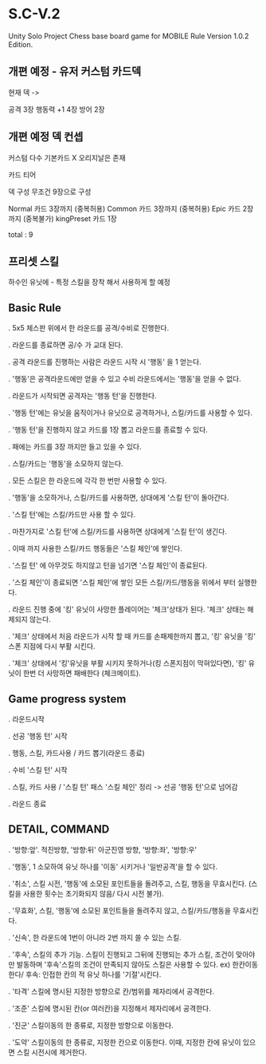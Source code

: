 # S.C-V.2
 Unity Solo Project Chess base board game for MOBILE
 Rule Version 1.0.2 Edition.
 

개편 예정 - 유저 커스텀 카드덱
------------------
현재 덱 -> 

공격 3장 
행동력 +1 4장
방어 2장


개편 예정 덱 컨셉 
------------------
커스텀 다수 기본카드 X 오리지날은 존재

카드 티어

덱 구성 무조건 9장으로 구성

Normal 카드 3장까지 (중복허용)
Common 카드 3장까지 (중복허용)
Epic 카드 2장까지 (중복불가)
kingPreset 카드 1장

total : 9


프리셋 스킬
---------------
하수인 유닛에 - 특정 스킬을 장착 해서 사용하게 할 예정


Basic Rule
---------------
. 5x5 체스판 위에서 한 라운드를 공격/수비로 진행한다.

. 라운드를 종료하면 공/수 가 교대 된다.

. 공격 라운드를 진행하는 사람은 라운드 시작 시 '행동' 을 1 얻는다.

. '행동'은 공격라운드에만 얻을 수 있고 수비 라운드에서는 '행동'을 얻을 수 없다.

. 라운드가 시작되면 공격자는 '행동 턴'을 진행한다.

. '행동 턴'에는 유닛을 움직이거나 유닛으로 공격하거나, 스킬/카드를 사용할 수 있다.

. '행동 턴'을 진행하지 않고 카드를 1장 뽑고 라운드를 종료할 수 있다.

. 패에는 카드를 3장 까지만 들고 있을 수 있다.

. 스킬/카드는 '행동'을 소모하지 않는다.

. 모든 스킬은 한 라운드에 각각 한 번만 사용할 수 있다.

. '행동'을 소모하거나, 스킬/카드를 사용하면, 상대에게 '스킬 턴'이 돌아간다.

. '스킬 턴'에는 스킬/카드만 사용 할 수 있다.

. 마찬가지로 '스킬 턴'에 스킬/카드를 사용하면 상대에게 '스킬 턴'이 생긴다.

. 이때 까지 사용한 스킬/카드 행동들은 '스킬 체인'에 쌓인다.

. '스킬 턴' 에 아무것도 하지않고 턴을 넘기면 '스킬 체인'이 종료된다.

. '스킬 체인'이 종료되면 '스킬 체인'에 쌓인 모든 스킬/카드/행동을 위에서 부터 실행한다.

. 라운드 진행 중에 '킹' 유닛이 사망한 플레이어는 '체크'상태가 된다. '체크' 상태는 해제되지 않는다.

. '체크' 상태에서 처음 라운드가 시작 할 때 카드를 손패제한까지 뽑고, '킹' 유닛을 '킹' 스폰 지점에 다시 부활 시킨다.

. '체크' 상태에서 '킹'유닛을 부활 시키지 못하거나(킹 스폰지점이 막혀있다면), '킹' 유닛이 한번 더 사망하면 패배한다 (체크메이트).


Game progress system
-------------------------------
. 라운드시작

. 선공 '행동 턴' 시작 

. 행동, 스킬, 카드사용 / 카드 뽑기(라운드 종료)

. 수비 '스킬 턴' 시작

. 스킬, 카드 사용 / '스킬 턴' 패스 '스킬 체인' 정리 -> 선공 '행동 턴'으로 넘어감

. 라운드 종료 


DETAIL, COMMAND
-------------------------------
. '방향:앞'. 적진방향, '방향:뒤' 아군진영 방향, '방향:좌', '방향:우' 

. '행동', 1 소모하여 유닛 하나를 '이동' 시키거나 '일반공격'을 할 수 있다.

. '취소', 스킬 시전, '행동'에 소모된 포인트들을 돌려주고, 스킬, 행동을 무효시킨다. (스킬을 사용한 횟수는 초기화되지 않음/ 다시 시전 불가).

. '무효화', 스킬, '행동'에 소모된 포인트들을 돌려주지 않고, 스킬/카드/행동을 무효시킨다.

. '신속', 한 라운드에 1번이 아니라 2번 까지 쓸 수 있는 스킬. 

. '후속', 스킬의 추가 기능. 스킬이 진행되고 그뒤에 진행되는 추가 스킬, 조건이 맞아야만 발동하며 '후속'스킬의 조건이 만족되지 않아도 스킬은 사용할 수 있다. ex) 한칸이동한다/ 후속: 인접한 칸의 적 유닛 하나를 '기절'시킨다.

. '타격' 스킬에 명시된 지정한 방향으로 칸/범위를 제자리에서 공격한다.

. '조준' 스킬에 명시된 칸(or 여러칸)을 지정해서 제자리에서 공격한다.

. '진군' 스킬이동의 한 종류로, 지정한 방향으로 이동한다.

. '도약' 스킬이동의 한 종류로, 지정한 칸으로 이동한다. 이때, 지정한 칸에 유닛이 있으면 스킬 시전시에 제거한다.
